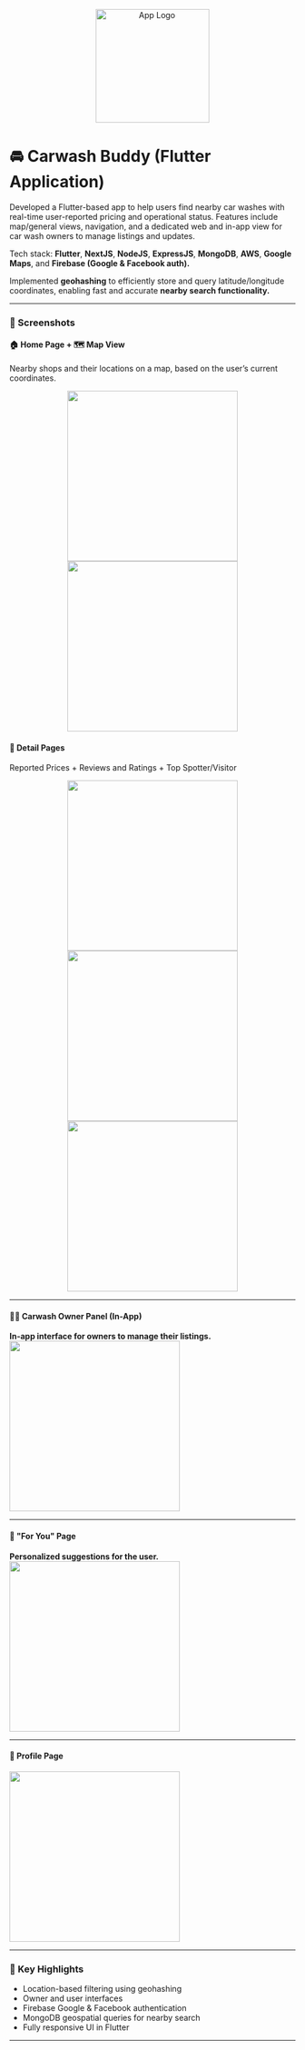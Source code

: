 <p align="center">
  <img src="screenshots/logo.jpg" width="200" alt="App Logo" />
</p>

# 🚘 Carwash Buddy (Flutter Application)

Developed a Flutter-based app to help users find nearby car washes with real-time user-reported pricing and operational status. Features include map/general views, navigation, and a dedicated web and in-app view for car wash owners to manage listings and updates.  

Tech stack: **Flutter**, **NextJS**, **NodeJS**, **ExpressJS**, **MongoDB**, **AWS**, **Google Maps**, and **Firebase (Google & Facebook auth).**

Implemented **geohashing** to efficiently store and query latitude/longitude coordinates, enabling fast and accurate **nearby search functionality.**

---

### 📸 Screenshots

#### 🏠 Home Page + 🗺️ Map View  
Nearby shops and their locations on a map, based on the user’s current coordinates.

<p align="center">
  <img src="screenshots/img1.png" width="300" />
  <img src="screenshots/img8.png" width="300" />
</p>


#### 📄 Detail Pages 
Reported Prices + Reviews and Ratings + Top Spotter/Visitor

<p align="center">
  <img src="screenshots/img2.png" width="300" />
  <img src="screenshots/img9.png" width="300" />
  <img src="screenshots/img12.png" width="300" />
</p>

---

#### 🧑‍🔧 Carwash Owner Panel (In-App)  
**In-app interface for owners to manage their listings.**  
<img src="screenshots/img7.png" width="300" />

---

#### 🎯 "For You" Page  
**Personalized suggestions for the user.**  
<img src="screenshots/img4.png" width="300" />

---

#### 👤 Profile Page  
<img src="screenshots/img13.png" width="300" />

---

### 🚀 Key Highlights

- Location-based filtering using geohashing
- Owner and user interfaces
- Firebase Google & Facebook authentication
- MongoDB geospatial queries for nearby search
- Fully responsive UI in Flutter

---
